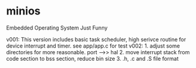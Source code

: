 minios
======

Embedded Operating System Just Funny

v001:
    This version includes basic task scheduler, high serivce routine for device interrupt and timer.
    see app/app.c for test
v002:
	1. adjust some directories for more reasonable.
	   port -->> hal
	2. move interrupt stack from code section to bss section, reduce bin size
	3. .h, .c and .S file format

